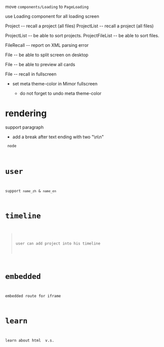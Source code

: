 move `components/Loading` to `PageLoading`

use Loading component for all loading screen

Project -- recall a project (all files)
ProjectList -- recall a project (all files)

ProjectList -- be able to sort projects.
ProjectFileList -- be able to sort files.

FileRecall -- report on XML parsing error

File -- be able to split screen on desktop

File -- be able to preview all cards

File -- recall in fullscreen

- set meta theme-color in Mimor fullscreen

  - do not forget to undo meta theme-color

# rendering

support paragraph

- add a break after text ending with two "\n\n"

<code> node

# user

support `name_zh` & `name_en`

# timeline

> user can add project into his timeline

# embedded

embedded route for iframe

# learn

learn about html <span> v.s. <div>
